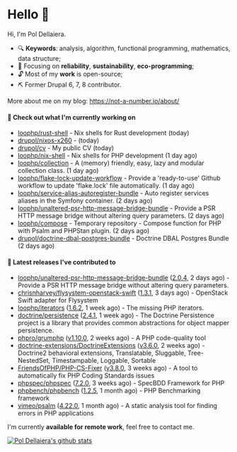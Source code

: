 # Hello 👋

Hi, I'm Pol Dellaiera.

- 🔍 **Keywords**: analysis, algorithm, functional programming, mathematics, data structure;
- 🎯 Focusing on **reliability**, **sustainability**, **eco-programming**;
- 🔓 Most of my **work** is open-source;
- ⛏️ Former Drupal 6, 7, 8 contributor.

More about me on my blog: https://not-a-number.io/about/

#### 👷 Check out what I'm currently working on

- [loophp/rust-shell](https://github.com/loophp/rust-shell) - Nix shells for Rust development (today)
- [drupol/nixos-x260](https://github.com/drupol/nixos-x260) -  (today)
- [drupol/cv](https://github.com/drupol/cv) - My public CV (today)
- [loophp/nix-shell](https://github.com/loophp/nix-shell) - Nix shells for PHP development (1 day ago)
- [loophp/collection](https://github.com/loophp/collection) - A (memory) friendly, easy, lazy and modular collection class. (1 day ago)
- [loophp/flake-lock-update-workflow](https://github.com/loophp/flake-lock-update-workflow) - Provide a &#39;ready-to-use&#39; Github workflow to update &#39;flake.lock&#39; file automatically. (1 day ago)
- [loophp/service-alias-autoregister-bundle](https://github.com/loophp/service-alias-autoregister-bundle) - Auto register services aliases in the Symfony container. (2 days ago)
- [loophp/unaltered-psr-http-message-bridge-bundle](https://github.com/loophp/unaltered-psr-http-message-bridge-bundle) - Provide a PSR HTTP message bridge without altering query parameters. (2 days ago)
- [loophp/compose](https://github.com/loophp/compose) - Temporary repository - Compose function for PHP with Psalm and PHPStan plugin. (2 days ago)
- [drupol/doctrine-dbal-postgres-bundle](https://github.com/drupol/doctrine-dbal-postgres-bundle) - Doctrine DBAL Postgres Bundle (2 days ago)

#### 🔭 Latest releases I've contributed to

- [loophp/unaltered-psr-http-message-bridge-bundle](https://github.com/loophp/unaltered-psr-http-message-bridge-bundle) ([2.0.4](https://github.com/loophp/unaltered-psr-http-message-bridge-bundle/releases/tag/2.0.4), 2 days ago) - Provide a PSR HTTP message bridge without altering query parameters.
- [chrisnharvey/flysystem-openstack-swift](https://github.com/chrisnharvey/flysystem-openstack-swift) ([1.3.1](https://github.com/chrisnharvey/flysystem-openstack-swift/releases/tag/1.3.1), 3 days ago) - OpenStack Swift adapter for Flysystem
- [loophp/iterators](https://github.com/loophp/iterators) ([1.6.2](https://github.com/loophp/iterators/releases/tag/1.6.2), 1 week ago) - The missing PHP iterators.
- [doctrine/persistence](https://github.com/doctrine/persistence) ([2.4.1](https://github.com/doctrine/persistence/releases/tag/2.4.1), 1 week ago) - The Doctrine Persistence project is a library that provides common abstractions for object mapper persistence.
- [phpro/grumphp](https://github.com/phpro/grumphp) ([v1.10.0](https://github.com/phpro/grumphp/releases/tag/v1.10.0), 2 weeks ago) - A PHP code-quality tool
- [doctrine-extensions/DoctrineExtensions](https://github.com/doctrine-extensions/DoctrineExtensions) ([v3.6.0](https://github.com/doctrine-extensions/DoctrineExtensions/releases/tag/v3.6.0), 2 weeks ago) - Doctrine2 behavioral extensions, Translatable, Sluggable, Tree-NestedSet, Timestampable, Loggable, Sortable
- [FriendsOfPHP/PHP-CS-Fixer](https://github.com/FriendsOfPHP/PHP-CS-Fixer) ([v3.8.0](https://github.com/FriendsOfPHP/PHP-CS-Fixer/releases/tag/v3.8.0), 3 weeks ago) - A tool to automatically fix PHP Coding Standards issues
- [phpspec/phpspec](https://github.com/phpspec/phpspec) ([7.2.0](https://github.com/phpspec/phpspec/releases/tag/7.2.0), 3 weeks ago) - SpecBDD Framework for PHP
- [phpbench/phpbench](https://github.com/phpbench/phpbench) ([1.2.5](https://github.com/phpbench/phpbench/releases/tag/1.2.5), 1 month ago) - PHP Benchmarking framework
- [vimeo/psalm](https://github.com/vimeo/psalm) ([4.22.0](https://github.com/vimeo/psalm/releases/tag/4.22.0), 1 month ago) - A static analysis tool for finding errors in PHP applications

I'm currently **available for remote work**, feel free to contact me.

[![Pol Dellaiera's github stats](https://github-readme-stats.vercel.app/api?username=drupol&count_private=true&show_icons=true)](https://github.com/drupol)
